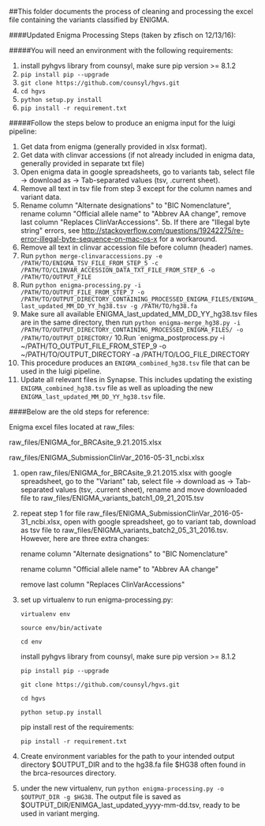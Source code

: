 ##This folder documents the process of cleaning and processing the excel file containing the variants classified by ENIGMA.

####Updated Enigma Processing Steps (taken by zfisch on 12/13/16):

#####You will need an environment with the following requirements:

1. install pyhgvs library from counsyl, make sure pip version >= 8.1.2
2. `pip install pip --upgrade`
3. `git clone https://github.com/counsyl/hgvs.git`
4. `cd hgvs`
5. `python setup.py install`
6. `pip install -r requirement.txt`

#####Follow the steps below to produce an enigma input for the luigi pipeline:

1. Get data from enigma (generally provided in xlsx format).
2. Get data with clinvar accessions (if not already included in enigma data, generally provided in separate txt file)
3. Open enigma data in google spreadsheets, go to variants tab, select file -> download as -> Tab-separated values (tsv, .current sheet).
4. Remove all text in tsv file from step 3 except for the column names and variant data.
5. Rename column "Alternate designations" to "BIC Nomenclature", rename column "Official allele name" to "Abbrev AA change", remove last column "Replaces ClinVarAccessions".
5b. If there are "Illegal byte string" errors, see http://stackoverflow.com/questions/19242275/re-error-illegal-byte-sequence-on-mac-os-x for a workaround.
6. Remove all text in clinvar accession file before column (header) names.
7. Run `python merge-clinvaraccessions.py -e /PATH/TO/ENIGMA_TSV_FILE_FROM_STEP_5 -c /PATH/TO/CLINVAR_ACCESSION_DATA_TXT_FILE_FROM_STEP_6 -o /PATH/TO/OUTPUT_FILE`
8. Run `python enigma-processing.py -i /PATH/TO/OUTPUT_FILE_FROM_STEP_7 -o /PATH/TO/OUTPUT_DIRECTORY_CONTAINING_PROCESSED_ENIGMA_FILES/ENIGMA_last_updated_MM_DD_YY_hg38.tsv -g /PATH/TO/hg38.fa`
9. Make sure all available ENIGMA_last_updated_MM_DD_YY_hg38.tsv files are in the same directory, then run `python enigma-merge_hg38.py -i /PATH/TO/OUTPUT_DIRECTORY_CONTAINING_PROCESSED_ENIGMA_FILES/ -o /PATH/TO/OUTPUT_DIRECTORY/`
10.Run `enigma_postprocess.py -i ~/PATH/TO_OUTPUT_FILE_FROM_STEP_9 -o ~/PATH/TO/OUTPUT_DIRECTORY -a /PATH/TO/LOG_FILE_DIRECTORY  
10. This procedure produces an `ENIGMA_combined_hg38.tsv` file that can be used in the luigi pipeline.
11. Update all relevant files in Synapse. This includes updating the existing `ENIGMA_combined_hg38.tsv` file as well as uploading the new `ENIGMA_last_updated_MM_DD_YY_hg38.tsv` file.

####Below are the old steps for reference:

Enigma excel files located at raw_files:

raw_files/ENIGMA_for_BRCAsite_9.21.2015.xlsx

raw_files/ENIGMA_SubmissionClinVar_2016-05-31_ncbi.xlsx

1. open raw_files/ENIGMA_for_BRCAsite_9.21.2015.xlsx with google spreadsheet, go to the "Variant" tab, select file -> download as -> Tab-separated values (tsv, .current sheet), rename and move downloaded file to raw_files/ENIGMA_variants_batch1_09_21_2015.tsv

2. repeat step 1 for file raw_files/ENIGMA_SubmissionClinVar_2016-05-31_ncbi.xlsx, open with google spreadsheet, go to variant tab, download as tsv file to raw_files/ENIGMA_variants_batch2_05_31_2016.tsv. However, here are three extra changes:

    rename column "Alternate designations" to "BIC Nomenclature"
    
    rename column "Official allele name" to "Abbrev AA change"
    
    remove last column "Replaces ClinVarAccessions"

3. set up virtualenv to run enigma-processing.py:

    `virtualenv env`

    `source env/bin/activate`

    `cd env`

    install pyhgvs library from counsyl, make sure pip version >= 8.1.2  

    `pip install pip --upgrade`

    `git clone https://github.com/counsyl/hgvs.git`

    `cd hgvs`

    `python setup.py install` 

    pip install rest of the requirements:

    `pip install -r requirement.txt`

3. Create environment variables for the path to your intended output directory $OUTPUT_DIR and to the hg38.fa file $HG38 often found in the brca-resources directory.

4. under the new virtualenv, run `python enigma-processing.py -o $OUTPUT_DIR -g $HG38`. The output file is saved as $OUTPUT_DIR/ENIMGA_last_updated_yyyy-mm-dd.tsv, ready to be used in variant merging.
